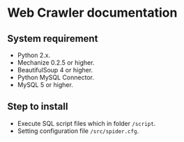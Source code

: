 # Web Crawler documentation

## System requirement

* Python 2.x.
* Mechanize 0.2.5 or higher.
* BeautifulSoup 4 or higher.
* Python MySQL Connector.
* MySQL 5 or higher.

## Step to install

* Execute SQL script files which in folder `/script`.
* Setting configuration file `/src/spider.cfg`.
